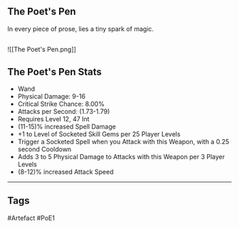 ## The Poet's Pen
In every piece of prose, lies a tiny spark of magic.
##
![[The Poet's Pen.png]]
## The Poet's Pen Stats
- Wand
- Physical Damage: 9-16
- Critical Strike Chance: 8.00%
- Attacks per Second: (1.73-1.79)
- Requires Level 12, 47 Int
- (11-15)% increased Spell Damage
- +1 to Level of Socketed Skill Gems per 25 Player Levels
- Trigger a Socketed Spell when you Attack with this Weapon, with a 0.25 second Cooldown
- Adds 3 to 5 Physical Damage to Attacks with this Weapon per 3 Player Levels
- (8-12)% increased Attack Speed


---
## Tags
#Artefact
#PoE1